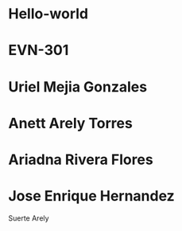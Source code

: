 # Hello-world
# EVN-301
# Uriel Mejia Gonzales
# Anett Arely Torres
# Ariadna Rivera Flores
# Jose Enrique Hernandez 

Suerte Arely
